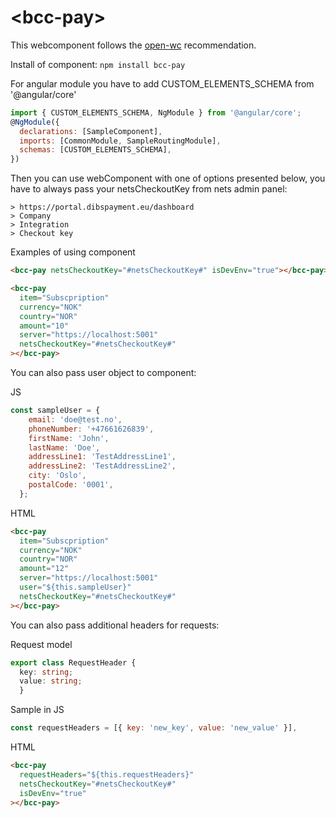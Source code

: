 # \<bcc-pay>

This webcomponent follows the [open-wc](https://github.com/open-wc/open-wc) recommendation.

Install of component:
`npm install bcc-pay`

For angular module you have to add CUSTOM_ELEMENTS_SCHEMA from '@angular/core'

```JavaScript
import { CUSTOM_ELEMENTS_SCHEMA, NgModule } from '@angular/core';
@NgModule({
  declarations: [SampleComponent],
  imports: [CommonModule, SampleRoutingModule],
  schemas: [CUSTOM_ELEMENTS_SCHEMA],
})
```

Then you can use webComponent with one of options presented below, you have to always pass your netsCheckoutKey from nets admin panel:

```
> https://portal.dibspayment.eu/dashboard
> Company
> Integration
> Checkout key
```

Examples of using component

```html
<bcc-pay netsCheckoutKey="#netsCheckoutKey#" isDevEnv="true"></bcc-pay>

<bcc-pay
  item="Subscpription"
  currency="NOK"
  country="NOR"
  amount="10"
  server="https://localhost:5001"
  netsCheckoutKey="#netsCheckoutKey#"
></bcc-pay>
```

You can also pass user object to component:

JS

```JavaScript
const sampleUser = {
    email: 'doe@test.no',
    phoneNumber: '+47661626839',
    firstName: 'John',
    lastName: 'Doe',
    addressLine1: 'TestAddressLine1',
    addressLine2: 'TestAddressLine2',
    city: 'Oslo',
    postalCode: '0001',
  };
```

HTML

```html
<bcc-pay
  item="Subscpription"
  currency="NOK"
  country="NOR"
  amount="12"
  server="https://localhost:5001"
  user="${this.sampleUser}"
  netsCheckoutKey="#netsCheckoutKey#"
></bcc-pay>
```

You can also pass additional headers for requests:

Request model

```TypeScript
export class RequestHeader {
  key: string;
  value: string;
  }
```

Sample in JS

```Javascript
const requestHeaders = [{ key: 'new_key', value: 'new_value' }],
```

HTML

```html
<bcc-pay
  requestHeaders="${this.requestHeaders}"
  netsCheckoutKey="#netsCheckoutKey#"
  isDevEnv="true"
></bcc-pay>
```
